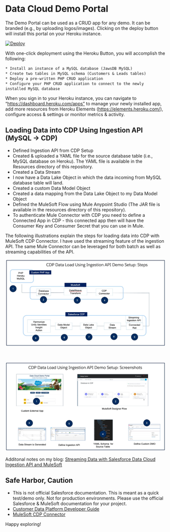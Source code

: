 # Data Cloud Demo Portal

The Demo Portal can be used as a CRUD app for any demo. It can be  branded (e.g., by uploading logos/images). Clicking on the deploy button will install this portal on your Heroku instance.

<a target="_blank" href="https://heroku.com/deploy?template=https://github.com/innovationworkshops/datacloudportal">
  <img src="https://www.herokucdn.com/deploy/button.svg" alt="Deploy">
</a>

With one-click deployment  using the Heroku Button, you will accomplish the following:

    * Install an instance of a MySQL database (JawsDB MySQL)
    * Create two tables in MySQL schema (Customers & Leads tables)
    * Deploy a pre-written PHP CRUD application 
    * Configure your PHP CRUD application to connect to the newly installed MySQL database

When you sign in to your Heroku instance, you can navigate to “https://dashboard.heroku.com/apps” to manage your newly installed app, add more resources from Heroku Elements (https://elements.heroku.com/), configure access & settings or monitor metrics & activity. 

## Loading Data into CDP Using Ingestion API (MySQL -> CDP)
* Defined Ingestion API from CDP Setup
* Created & uploaded a YAML file for the source database table (i.e., MySQL database on Heroku). The YAML file is available in the Resources directory of this repository.
* Created a Data Stream  
* I now have a Data Lake Object in which the data incoming from MySQL database table will land.
* Created a custom Data Model Object
* Created a data mapping from the Data Lake Object to my  Data Model Object
* Defined the MuleSoft Flow using Mule Anypoint Studio (The JAR file is available in the resources directory of this repository). 
* To authenticate Mule Connector with CDP you need to define a Connected App in CDP  - this connected app then will have the Consumer Key and Consumer Secret that you can use in Mule.

The following illustrations explain the steps for loading data into CDP with MuleSoft CDP Connector. I have used the streaming feature of the ingestion API. The same Mule Connector can be leveraged for both batch as well as streaming capabilities of the API.

<img src="/resources/steps.jpg">
<p> &nbsp; </p>
<img src="/resources/screens.jpg">

Additonal notes on my blog: <a href="https://www.appcloud101.com/streaming-data-with-salesforce-data-cloud-ingestion-api-and-mulesoft/" target="_blank">   Streaming Data with Salesforce Data Cloud Ingestion API and MuleSoft</a>

## Safe Harbor, Caution
* This is not official Salesforce documentation. This is meant as a quick test/demo only. Not for production environments. Please use the official Salesforce & MuleSoft documentation for your project.
* <a href="https://developer.salesforce.com/docs/atlas.en-us.c360a_api.meta/c360a_api/c360a_api_salesforce_cdp_ingestion.htm" target="_blank"> Customer Data Platform Developer Guide</a> 
* <a href="https://docs.mulesoft.com/salesforce-cdp-connector/1.1/" target="_blank"> MuleSoft CDP Connector </a> 

Happy exploring!
